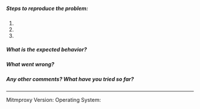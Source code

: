 <!-- Please use the mitmproxy forums (https://discourse.mitmproxy.org/) for support/how-to questions. Thanks! :) -->
##### Steps to reproduce the problem:

1. 
2. 
3. 

##### What is the expected behavior?


##### What went wrong?


##### Any other comments? What have you tried so far?


---

Mitmproxy Version:
Operating System:
